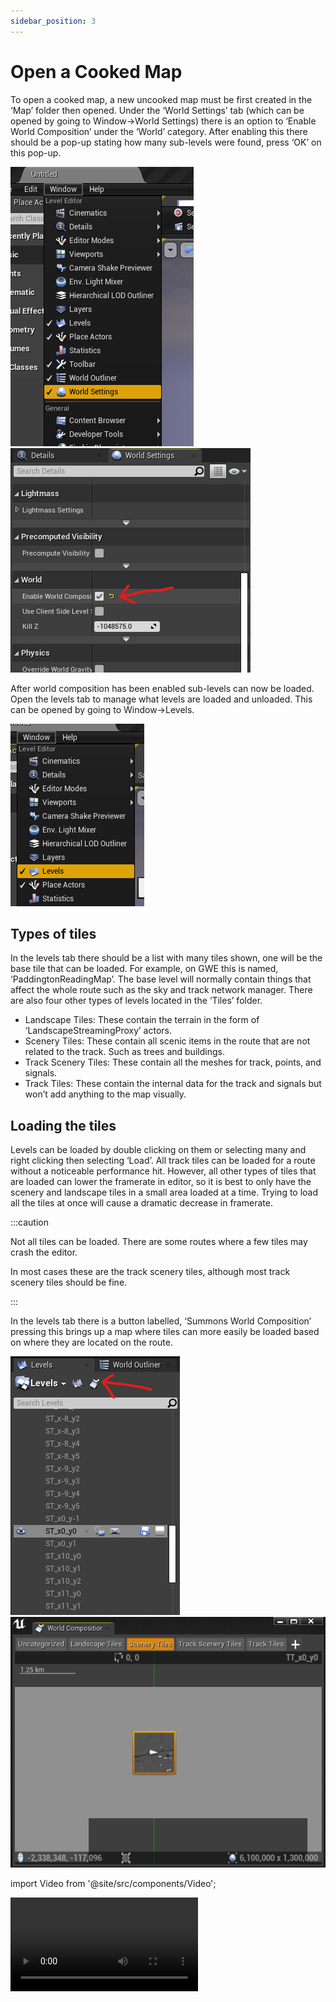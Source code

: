 ```yaml
---
sidebar_position: 3
---
```


# Open a Cooked Map
To open a cooked map, a new uncooked map must be first created in the ‘Map’ folder then opened. Under the ‘World Settings’ tab (which can be opened by going to Window->World Settings) there is an option to ‘Enable World Composition’ under the ‘World’ category. After enabling this there should be a pop-up stating how many sub-levels were found, press ‘OK’ on this pop-up.

![World Settings Button](/img/openingMap/WorldSettings.png) 
![Enable World Composition](/img/openingMap/WorldComposition.png)

After world composition has been enabled sub-levels can now be loaded. Open the levels tab to manage what levels are loaded and unloaded. This can be opened by going to Window->Levels.

![Levels Tab Button](/img/openingMap/LevelsTab.png)

## Types of tiles
In the levels tab there should be a list with many tiles shown, one will be the base tile that can be loaded. For example, on GWE this is named, ‘PaddingtonReadingMap’. The base level will normally contain things that affect the whole route such as the sky and track network manager. There are also four other types of levels located in the ‘Tiles’ folder.

- Landscape Tiles: These contain the terrain in the form of ‘LandscapeStreamingProxy’ actors.
- Scenery Tiles: These contain all scenic items in the route that are not related to the track. Such as trees and buildings.
- Track Scenery Tiles: These contain all the meshes for track, points, and signals.
- Track Tiles: These contain the internal data for the track and signals but won’t add anything to the map visually.

## Loading the tiles
Levels can be loaded by double clicking on them or selecting many and right clicking then selecting ‘Load’. All track tiles can be loaded for a route without a noticeable performance hit. However, all other types of tiles that are loaded can lower the framerate in editor, so it is best to only have the scenery and landscape tiles in a small area loaded at a time. Trying to load all the tiles at once will cause a dramatic decrease in framerate.

:::caution

Not all tiles can be loaded. There are some routes where a few tiles may crash the editor.

In most cases these are the track scenery tiles, although most track scenery tiles should be fine.

:::

In the levels tab there is a button labelled, ‘Summons World Composition’ pressing this brings up a map where tiles can more easily be loaded based on where they are located on the route.

![World Composition Map Button](/img/openingMap/WorldCompositionMapButton.png)
![World Composition Window](/img/openingMap/WorldCompositionWindow.png)

import Video from '@site/src/components/Video';

<Video videoID="a4FdstqHT3Q" />
